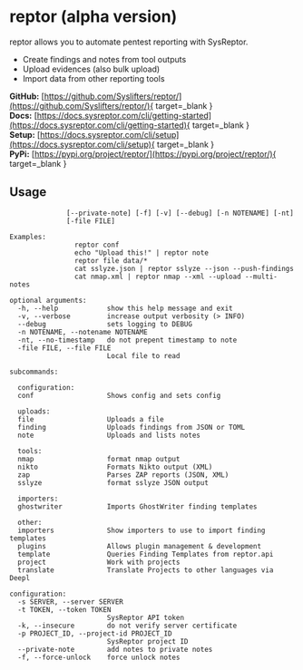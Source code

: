# reptor (alpha version)
reptor allows you to automate pentest reporting with SysReptor.

 * Create findings and notes from tool outputs
 * Upload evidences (also bulk upload)
 * Import data from other reporting tools

**GitHub:** [https://github.com/Syslifters/reptor/](https://github.com/Syslifters/reptor/){ target=_blank }  
**Docs:** [https://docs.sysreptor.com/cli/getting-started](https://docs.sysreptor.com/cli/getting-started){ target=_blank }   
**Setup:** [https://docs.sysreptor.com/cli/setup](https://docs.sysreptor.com/cli/setup){ target=_blank }   
**PyPi:** [https://pypi.org/project/reptor/](https://pypi.org/project/reptor/){ target=_blank }   


## Usage

```usage: reptor [-h] [-s SERVER] [-t TOKEN] [-k] [-p PROJECT_ID]
              [--private-note] [-f] [-v] [--debug] [-n NOTENAME] [-nt]
              [-file FILE]

Examples:
                reptor conf
                echo "Upload this!" | reptor note
                reptor file data/*
                cat sslyze.json | reptor sslyze --json --push-findings
                cat nmap.xml | reptor nmap --xml --upload --multi-notes

optional arguments:
  -h, --help            show this help message and exit
  -v, --verbose         increase output verbosity (> INFO)
  --debug               sets logging to DEBUG
  -n NOTENAME, --notename NOTENAME
  -nt, --no-timestamp   do not prepent timestamp to note
  -file FILE, --file FILE
                        Local file to read

subcommands:
  
  configuration:
  conf                  Shows config and sets config
  
  uploads:
  file                  Uploads a file
  finding               Uploads findings from JSON or TOML
  note                  Uploads and lists notes
  
  tools:
  nmap                  format nmap output
  nikto                 Formats Nikto output (XML)
  zap                   Parses ZAP reports (JSON, XML)
  sslyze                format sslyze JSON output
  
  importers:
  ghostwriter           Imports GhostWriter finding templates
  
  other:
  importers             Show importers to use to import finding templates
  plugins               Allows plugin management & development
  template              Queries Finding Templates from reptor.api
  project               Work with projects
  translate             Translate Projects to other languages via Deepl

configuration:
  -s SERVER, --server SERVER
  -t TOKEN, --token TOKEN
                        SysReptor API token
  -k, --insecure        do not verify server certificate
  -p PROJECT_ID, --project-id PROJECT_ID
                        SysReptor project ID
  --private-note        add notes to private notes
  -f, --force-unlock    force unlock notes

```